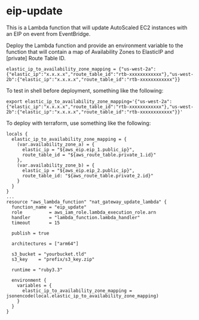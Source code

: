 # eip-update
This is a Lambda function that will update AutoScaled EC2 instances with an EIP on event from EventBridge.

Deploy the Lambda function and provide an environment variable to the function that will contain a map of Availability Zones to ElasticIP and [private] Route Table ID.
```
elastic_ip_to_availability_zone_mapping = {"us-west-2a":{"elastic_ip":"x.x.x.x","route_table_id":"rtb-xxxxxxxxxxxx"},"us-west-2b":{"elastic_ip":"x.x.x.x","route_table_id":"rtb-xxxxxxxxxxxx"}}
```

To test in shell before deployment, something like the following:
```
export elastic_ip_to_availability_zone_mapping='{"us-west-2a":{"elastic_ip":"x.x.x.x","route_table_id":"rtb-xxxxxxxxxxxx"},"us-west-2b":{"elastic_ip":"x.x.x.x","route_table_id":"rtb-xxxxxxxxxxxx"}}'
```

To deploy with terraform, use something like the following:

```
locals {
  elastic_ip_to_availability_zone_mapping = { 
    (var.availability_zone_a) = { 
      elastic_ip = "${aws_eip.eip_1.public_ip}",
      route_table_id = "${aws_route_table.private_1.id}"
    },  
    (var.availability_zone_b) = { 
      elastic_ip = "${aws_eip.eip_2.public_ip}",
      route_table_id: "${aws_route_table.private_2.id}"
    }   
  }
}
...
resource "aws_lambda_function" "nat_gateway_update_lambda" {
  function_name = "eip_update"
  role          = aws_iam_role.lambda_execution_role.arn
  handler       = "lambda_function.lambda_handler"
  timeout       = 15
  
  publish = true
  
  architectures = ["arm64"]
  
  s3_bucket = "yourbucket.tld"
  s3_key    = "prefix/s3_key.zip"

  runtime = "ruby3.3"
  
  environment {
    variables = {
      elastic_ip_to_availability_zone_mapping = jsonencode(local.elastic_ip_to_availability_zone_mapping)
    }
  }
}
```
